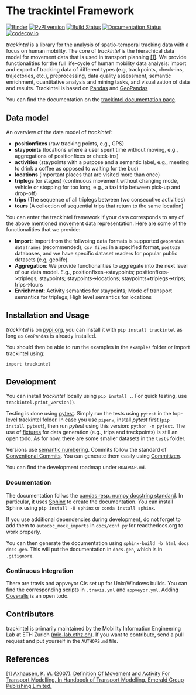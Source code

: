 # The trackintel Framework

[![Binder](https://mybinder.org/badge_logo.svg)](https://mybinder.org/v2/gh/mie-lab/trackintel/master?filepath=%2Fexamples%2Fexample_geolife%2FTrackintel_introduction.ipynb)
[![PyPI version](https://badge.fury.io/py/trackintel.svg)](https://badge.fury.io/py/trackintel)
[![Build Status](https://travis-ci.org/mie-lab/trackintel.svg?branch=master)](https://travis-ci.org/mie-lab/trackintel)
[![Documentation Status](https://readthedocs.org/projects/trackintel/badge/?version=latest)](https://trackintel.readthedocs.io/en/latest/?badge=latest)
[![codecov.io](https://codecov.io/gh/mie-lab/trackintel/coverage.svg?branch=master)](https://codecov.io/gh/mie-lab/trackintel)
          
*trackintel* is a library for the analysis of spatio-temporal tracking data with a focus on human mobility. The core of *trackintel* is the hierachical data model for movement data that is used in transport planning [[1]](#1). We provide functionalities for the full life-cycle of human mobility data analysis: import and export of tracking data of different types (e.g, trackpoints, check-ins, trajectories, etc.), preprocessing, data quality assessment, semantic enrichment, quantitative analysis and mining tasks, and visualization of data and results.
Trackintel is based on [Pandas](https://pandas.pydata.org/) and [GeoPandas](https://geopandas.org/#)

You can find the documentation on the [trackintel documentation page](https://trackintel.readthedocs.io/en/latest).

## Data model

An overview of the data model of *trackintel*:
* **positionfixes** (raw tracking points, e.g., GPS)
* **staypoints** (locations where a user spent time without moving, e.g., aggregations of positionfixes or check-ins)
* **activities** (staypoints with a purpose and a semantic label, e.g., meeting to drink a coffee as opposed to waiting for the bus)
* **locations** (important places that are visited more than once)
* **triplegs** (or stages) (continuous movement without changing mode, vehicle or stopping for too long, e.g., a taxi trip between pick-up and drop-off)
* **trips** (The sequence of all triplegs between two consecutive activities)
* **tours** (A collection of sequential trips that return to the same location)

You can enter the trackintel framework if your data corresponds to any of the above mentioned movement data representation. Here are some of the functionalities that we provide: 
* **Import**: Import from the follwoing data formats is supported `geopandas dataframes` (recommended), `csv files` in a specified format, `postGIS` databases, and we have specific dataset readers for popular public datasets (e.g, geolife).
* **Aggregation**: We provide functionalities to aggregate into the next level of our data model. E.g., positionfixes->staypoints; positionfixes->triplegs; staypoints; staypoints->locations; staypoints+triplegs->trips; trips->tours
* **Enrichment**: Activity semantics for staypoints; Mode of transport semantics for triplegs; High level semantics for locations

## Installation and Usage
*trackintel* is on [pypi.org](https://pypi.org/project/trackintel/), you can install it with `pip install trackintel` as long as `GeoPandas` is already installed. 

You should then be able to run the examples in the `examples` folder or import trackintel using:
```{python}
import trackintel
```

## Development
You can install *trackintel* locally using `pip install .`.
For quick testing, use `trackintel.print_version()`.

Testing is done using [pytest](https://docs.pytest.org/en/latest).
Simply run the tests using `pytest` in the top-level trackintel folder.
In case you use `pipenv`, install *pytest* first (`pip install pytest`), then run *pytest* using this version: `python -m pytest`.
The use of [fixtures](https://pypi.org/project/fixtures/) for data generation (e.g., trips and trackpoints) is still an open todo.
As for now, there are some smaller datasets in the `tests` folder.

Versions use [semantic numbering](https://semver.org/).
Commits follow the standard of [Conventional Commits](https://www.conventionalcommits.org).
You can generate them easily using [Commitizen](https://github.com/commitizen/cz-cli).

You can find the development roadmap under `ROADMAP.md`.

### Documentation

The documentation follws the [pandas resp. numpy docstring standard](https://pandas-docs.github.io/pandas-docs-travis/development/contributing.html#contributing-to-the-documentation).
In particular, it uses [Sphinx](http://www.sphinx-doc.org/en/master/) to create the documentation.
You can install Sphinx using `pip install -U sphinx` or `conda install sphinx`.

If you use additional dependencies during development, do not forget to add them to `autodoc_mock_imports` in `docs/conf.py` for readthedocs.org to work properly.

You can then generate the documentation using `sphinx-build -b html docs docs.gen`.
This will put the documentation in `docs.gen`, which is in `.gitignore`.

### Continuous Integration

There are travis and appveyor CIs set up for Unix/Windows builds.
You can find the corresponding scripts in `.travis.yml` and `appveyor.yml`.
Adding [Coveralls](https://coveralls.io) is an open todo.

## Contributors

trackintel is primarily maintained by the Mobility Information Engineering Lab at ETH Zurich ([mie-lab.ethz.ch](http://mie-lab.ethz.ch)).
If you want to contribute, send a pull request and put yourself in the `AUTHORS.md` file.

## References
<a id="1">[1]</a>
[Axhausen, K. W. (2007). Definition Of Movement and Activity For Transport Modelling. In Handbook of Transport Modelling. Emerald Group Publishing Limited.](
https://www.researchgate.net/publication/251791517_Definition_of_movement_and_activity_for_transport_modelling)
